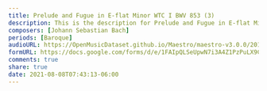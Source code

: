 ```yaml
---
title: Prelude and Fugue in E-flat Minor WTC I BWV 853 (3)
description: This is the description for Prelude and Fugue in E-flat Minor WTC I BWV 853 by Johann Sebastian Bach
composers: [Johann Sebastian Bach]
periods: [Baroque]
audioURL: https://OpenMusicDataset.github.io/Maestro/maestro-v3.0.0/2017/MIDI-Unprocessed_045_PIANO045_MID--AUDIO-split_07-06-17_Piano-e_2-01_wav--1.midi
formURL: https://docs.google.com/forms/d/e/1FAIpQLSeUpwN7i3A4Z1PzPuLX9CdWoorf5Qwvt8oQYuUzbRY9GgaIFg/viewform
comments: true
share: true
date: 2021-08-08T07:43:13-06:00
---
```

